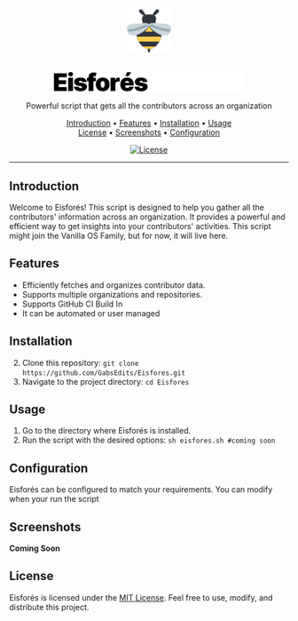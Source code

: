 <div align="center">
  <img src="https://raw.githubusercontent.com/twitter/twemoji/master/assets/svg/1f41d.svg" width="80">
  
  <br><img src="/assets/Eisforés.svg#gh-light-mode-only" width="170">
  <img src="/assets/Eisforés-1.svg#gh-dark-mode-only" width="170">
  <p>Powerful script that gets all the contributors across an organization</p>
   <p>
    <a href="#introduction">Introduction</a> •
    <a href="#features">Features</a> •
    <a href="#installation">Installation</a> •
    <a href="#usage">Usage</a> 
    <br/>
    <a href="#license">License</a> •
    <a href="#screenshots">Screenshots</a> •
    <a href="#configuration">Configuration</a>
  </p>
  <p>
  </p>

   
[![License](https://img.shields.io/badge/license-MIT-blue.svg)](https://opensource.org/licenses/MIT)    
</div>

---

## Introduction

Welcome to Eisforés! 
This script is designed to help you gather all the contributors' information across an organization. It provides a powerful and efficient way to get insights into your contributors' activities. This script might join the Vanilla OS Family, but for now, it will live here.

## Features
- Efficiently fetches and organizes contributor data.
- Supports multiple organizations and repositories.
- Supports GitHub CI Build In
- It can be automated or user managed

## Installation
2. Clone this repository: `git clone https://github.com/GabsEdits/Eisfores.git`
3. Navigate to the project directory: `cd Eisfores`

## Usage
1. Go to the directory where Eisforés is installed.
2. Run the script with the desired options: `sh eisfores.sh #coming soon`

## Configuration
Eisforés can be configured to match your requirements. You can modify when your run the script

## Screenshots
**Coming Soon**

## License
Eisforés is licensed under the [MIT License](LICENSE). Feel free to use, modify, and distribute this project.

